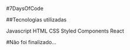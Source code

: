 #7DaysOfCode

##Tecnologias utilizadas

Javascript
HTML
CSS
Styled Components
React

#Não foi finalizado...